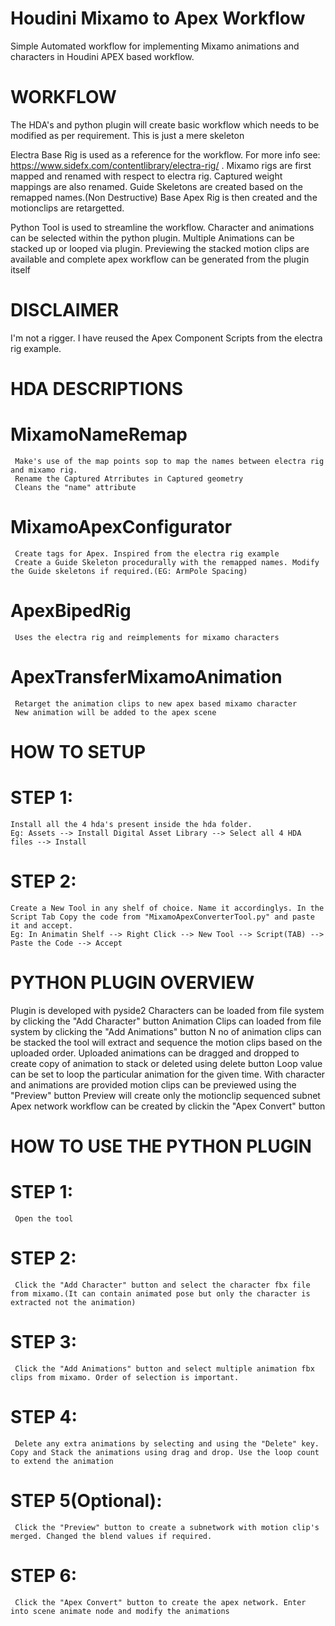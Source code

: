 # Houdini Mixamo to Apex Workflow
 Simple Automated workflow for implementing Mixamo animations and characters in Houdini APEX based workflow.

# WORKFLOW
The HDA's and python plugin will create basic workflow which needs to be modified as per requirement. This is just a mere skeleton

Electra Base Rig is used as a reference for the workflow.
For more info see: https://www.sidefx.com/contentlibrary/electra-rig/ .
Mixamo rigs are first mapped and renamed with respect to electra rig. Captured weight mappings are also renamed. 
Guide Skeletons are created based on the remapped names.(Non Destructive)
Base Apex Rig is then created and the motionclips are retargetted.

Python Tool is used to streamline the workflow.
Character and animations can be selected within the python plugin. Multiple Animations can be stacked up or looped via plugin.
Previewing the stacked motion clips are available and complete apex workflow can be generated from the plugin itself

# DISCLAIMER
I'm not a rigger. I have reused the Apex Component Scripts from the electra rig example.

# HDA DESCRIPTIONS
   # MixamoNameRemap
     Make's use of the map points sop to map the names between electra rig and mixamo rig.
     Rename the Captured Atrributes in Captured geometry
     Cleans the "name" attribute
   # MixamoApexConfigurator
     Create tags for Apex. Inspired from the electra rig example
     Create a Guide Skeleton procedurally with the remapped names. Modify the Guide skeletons if required.(EG: ArmPole Spacing)
   # ApexBipedRig
     Uses the electra rig and reimplements for mixamo characters
   #  ApexTransferMixamoAnimation
     Retarget the animation clips to new apex based mixamo character
     New animation will be added to the apex scene

# HOW TO SETUP
  # STEP 1:
    Install all the 4 hda's present inside the hda folder.
    Eg: Assets --> Install Digital Asset Library --> Select all 4 HDA files --> Install
  # STEP 2:
    Create a New Tool in any shelf of choice. Name it accordinglys. In the Script Tab Copy the code from "MixamoApexConverterTool.py" and paste it and accept.
    Eg: In Animatin Shelf --> Right Click --> New Tool --> Script(TAB) --> Paste the Code --> Accept

# PYTHON PLUGIN OVERVIEW
  Plugin is developed with pyside2
  Characters can be loaded from file system by clicking the "Add Character" button
  Animation Clips can loaded from file system by clicking the "Add Animations" button 
  N no of animation clips can be stacked the tool will extract and sequence the motion clips based on the uploaded order.
  Uploaded animations can be dragged and dropped to create copy of animation to stack or deleted using delete button
  Loop value can be set to loop the particular animation for the given time.
  With character and animations are provided motion clips can be previewed using the "Preview" button
  Preview will create only the motionclip sequenced subnet
  Apex network workflow can be created by clickin the "Apex Convert" button 

# HOW TO USE THE PYTHON PLUGIN
  # STEP 1:
     Open the tool
  # STEP 2:
     Click the "Add Character" button and select the character fbx file from mixamo.(It can contain animated pose but only the character is extracted not the animation)
  # STEP 3:
     Click the "Add Animations" button and select multiple animation fbx clips from mixamo. Order of selection is important.
  # STEP 4:
     Delete any extra animations by selecting and using the "Delete" key. Copy and Stack the animations using drag and drop. Use the loop count to extend the animation
  # STEP 5(Optional):
     Click the "Preview" button to create a subnetwork with motion clip's merged. Changed the blend values if required.
  # STEP 6:
     Click the "Apex Convert" button to create the apex network. Enter into scene animate node and modify the animations
   
